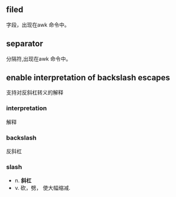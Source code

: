 ## filed

字段，出现在awk 命令中。

## separator

分隔符,出现在awk 命令中。

## enable interpretation of backslash escapes

支持对反斜杠转义的解释

### interpretation

解释

### backslash

反斜杠

### slash 

* n. **斜杠**
* v. 砍，劈， 使大幅缩减.

